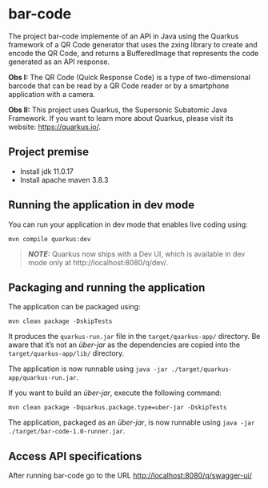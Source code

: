 # bar-code

The project bar-code implemente of an API in Java using the Quarkus framework of a QR Code generator that uses the zxing library to create and encode the QR Code, and returns a BufferedImage that represents the code generated as an API response.

**Obs I:** The QR Code (Quick Response Code) is a type of two-dimensional barcode that can be read by a QR Code reader or by a smartphone application with a camera.

**Obs II:** This project uses Quarkus, the Supersonic Subatomic Java Framework. If you want to learn more about Quarkus, please visit its website: https://quarkus.io/.

## Project premise
- Install jdk 11.0.17
- Install apache maven 3.8.3

## Running the application in dev mode

You can run your application in dev mode that enables live coding using:
```script
mvn compile quarkus:dev
```

> **_NOTE:_**  Quarkus now ships with a Dev UI, which is available in dev mode only at http://localhost:8080/q/dev/.

## Packaging and running the application

The application can be packaged using:
```script
mvn clean package -DskipTests
```
It produces the `quarkus-run.jar` file in the `target/quarkus-app/` directory.
Be aware that it’s not an _über-jar_ as the dependencies are copied into the `target/quarkus-app/lib/` directory.

The application is now runnable using `java -jar ./target/quarkus-app/quarkus-run.jar`.

If you want to build an _über-jar_, execute the following command:
```script
mvn clean package -Dquarkus.package.type=uber-jar -DskipTests
```
The application, packaged as an _über-jar_, is now runnable using `java -jar ./target/bar-code-1.0-runner.jar`.

## Access API specifications
After running bar-code go to the URL [http://localhost:8080/q/swagger-ui/](http://localhost:8080/q/swagger-ui/)